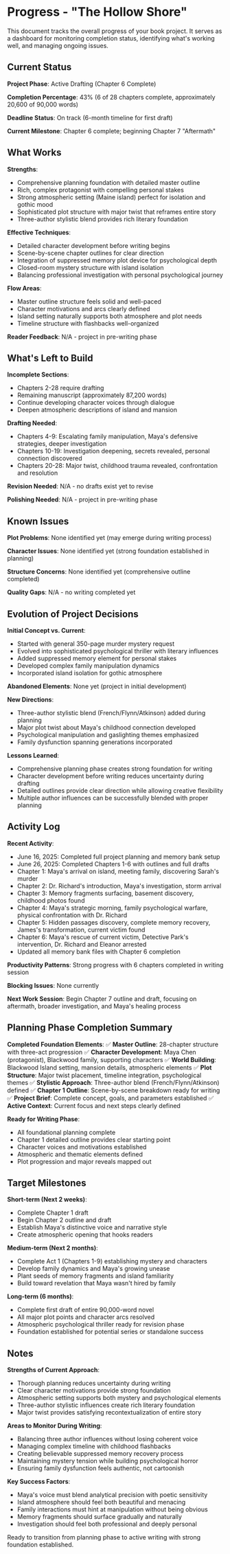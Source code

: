 # Progress - "The Hollow Shore"

This document tracks the overall progress of your book project. It serves as a dashboard for monitoring completion status, identifying what's working well, and managing ongoing issues.

## Current Status

**Project Phase**: Active Drafting (Chapter 6 Complete)

**Completion Percentage**: 43% (6 of 28 chapters complete, approximately 20,600 of 90,000 words)

**Deadline Status**: On track (6-month timeline for first draft)

**Current Milestone**: Chapter 6 complete; beginning Chapter 7 "Aftermath"

## What Works

**Strengths**: 
- Comprehensive planning foundation with detailed master outline
- Rich, complex protagonist with compelling personal stakes
- Strong atmospheric setting (Maine island) perfect for isolation and gothic mood
- Sophisticated plot structure with major twist that reframes entire story
- Three-author stylistic blend provides rich literary foundation

**Effective Techniques**:
- Detailed character development before writing begins
- Scene-by-scene chapter outlines for clear direction
- Integration of suppressed memory plot device for psychological depth
- Closed-room mystery structure with island isolation
- Balancing professional investigation with personal psychological journey

**Flow Areas**:
- Master outline structure feels solid and well-paced
- Character motivations and arcs clearly defined
- Island setting naturally supports both atmosphere and plot needs
- Timeline structure with flashbacks well-organized

**Reader Feedback**: N/A - project in pre-writing phase

## What's Left to Build

**Incomplete Sections**:
- Chapters 2-28 require drafting
- Remaining manuscript (approximately 87,200 words)
- Continue developing character voices through dialogue
- Deepen atmospheric descriptions of island and mansion

**Drafting Needed**:
- Chapters 4-9: Escalating family manipulation, Maya's defensive strategies, deeper investigation
- Chapters 10-19: Investigation deepening, secrets revealed, personal connection discovered
- Chapters 20-28: Major twist, childhood trauma revealed, confrontation and resolution

**Revision Needed**: N/A - no drafts exist yet to revise

**Polishing Needed**: N/A - project in pre-writing phase

## Known Issues

**Plot Problems**: None identified yet (may emerge during writing process)

**Character Issues**: None identified yet (strong foundation established in planning)

**Structure Concerns**: None identified yet (comprehensive outline completed)

**Quality Gaps**: N/A - no writing completed yet

## Evolution of Project Decisions

**Initial Concept vs. Current**:
- Started with general 350-page murder mystery request
- Evolved into sophisticated psychological thriller with literary influences
- Added suppressed memory element for personal stakes
- Developed complex family manipulation dynamics
- Incorporated island isolation for gothic atmosphere

**Abandoned Elements**: None yet (project in initial development)

**New Directions**:
- Three-author stylistic blend (French/Flynn/Atkinson) added during planning
- Major plot twist about Maya's childhood connection developed
- Psychological manipulation and gaslighting themes emphasized
- Family dysfunction spanning generations incorporated

**Lessons Learned**:
- Comprehensive planning phase creates strong foundation for writing
- Character development before writing reduces uncertainty during drafting
- Detailed outlines provide clear direction while allowing creative flexibility
- Multiple author influences can be successfully blended with proper planning

## Activity Log

**Recent Activity**:
- June 16, 2025: Completed full project planning and memory bank setup
- June 26, 2025: Completed Chapters 1-6 with outlines and full drafts
- Chapter 1: Maya's arrival on island, meeting family, discovering Sarah's murder
- Chapter 2: Dr. Richard's introduction, Maya's investigation, storm arrival
- Chapter 3: Memory fragments surfacing, basement discovery, childhood photos found
- Chapter 4: Maya's strategic morning, family psychological warfare, physical confrontation with Dr. Richard
- Chapter 5: Hidden passages discovery, complete memory recovery, James's transformation, current victim found
- Chapter 6: Maya's rescue of current victim, Detective Park's intervention, Dr. Richard and Eleanor arrested
- Updated all memory bank files with Chapter 6 completion

**Productivity Patterns**: Strong progress with 6 chapters completed in writing session

**Blocking Issues**: None currently

**Next Work Session**: Begin Chapter 7 outline and draft, focusing on aftermath, broader investigation, and Maya's healing process

## Planning Phase Completion Summary

**Completed Foundation Elements**:
✅ **Master Outline**: 28-chapter structure with three-act progression
✅ **Character Development**: Maya Chen (protagonist), Blackwood family, supporting characters
✅ **World Building**: Blackwood Island setting, mansion details, atmospheric elements
✅ **Plot Structure**: Major twist placement, timeline integration, psychological themes
✅ **Stylistic Approach**: Three-author blend (French/Flynn/Atkinson) defined
✅ **Chapter 1 Outline**: Scene-by-scene breakdown ready for writing
✅ **Project Brief**: Complete concept, goals, and parameters established
✅ **Active Context**: Current focus and next steps clearly defined

**Ready for Writing Phase**:
- All foundational planning complete
- Chapter 1 detailed outline provides clear starting point
- Character voices and motivations established
- Atmospheric and thematic elements defined
- Plot progression and major reveals mapped out

## Target Milestones

**Short-term (Next 2 weeks)**:
- Complete Chapter 1 draft
- Begin Chapter 2 outline and draft
- Establish Maya's distinctive voice and narrative style
- Create atmospheric opening that hooks readers

**Medium-term (Next 2 months)**:
- Complete Act 1 (Chapters 1-9) establishing mystery and characters
- Develop family dynamics and Maya's growing unease
- Plant seeds of memory fragments and island familiarity
- Build toward revelation that Maya wasn't hired by family

**Long-term (6 months)**:
- Complete first draft of entire 90,000-word novel
- All major plot points and character arcs resolved
- Atmospheric psychological thriller ready for revision phase
- Foundation established for potential series or standalone success

## Notes

**Strengths of Current Approach**:
- Thorough planning reduces uncertainty during writing
- Clear character motivations provide strong foundation
- Atmospheric setting supports both mystery and psychological elements
- Three-author stylistic influences create rich literary foundation
- Major twist provides satisfying recontextualization of entire story

**Areas to Monitor During Writing**:
- Balancing three author influences without losing coherent voice
- Managing complex timeline with childhood flashbacks
- Creating believable suppressed memory recovery process
- Maintaining mystery tension while building psychological horror
- Ensuring family dysfunction feels authentic, not cartoonish

**Key Success Factors**:
- Maya's voice must blend analytical precision with poetic sensitivity
- Island atmosphere should feel both beautiful and menacing
- Family interactions must hint at manipulation without being obvious
- Memory fragments should surface gradually and naturally
- Investigation should feel both professional and deeply personal

Ready to transition from planning phase to active writing with strong foundation established.
